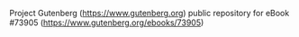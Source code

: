 Project Gutenberg (https://www.gutenberg.org) public repository for
eBook #73905 (https://www.gutenberg.org/ebooks/73905)
